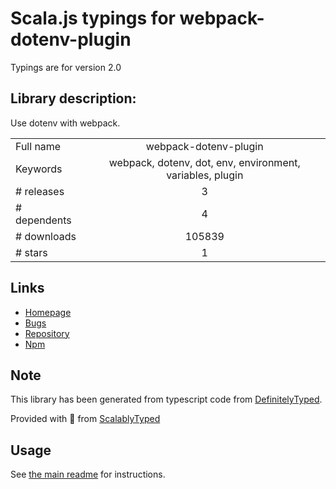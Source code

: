
# Scala.js typings for webpack-dotenv-plugin

Typings are for version 2.0

## Library description:
Use dotenv with webpack.

|                    |                 |
| ------------------ | :-------------: |
| Full name          | webpack-dotenv-plugin |
| Keywords           | webpack, dotenv, dot, env, environment, variables, plugin |
| # releases         | 3 |
| # dependents       | 4 |
| # downloads        | 105839 |
| # stars            | 1 |

## Links
- [Homepage](https://github.com/nwinch/webpack-dotenv-plugin#readme)
- [Bugs](https://github.com/nwinch/webpack-dotenv-plugin/issues)
- [Repository](https://github.com/nwinch/webpack-dotenv-plugin)
- [Npm](https://www.npmjs.com/package/webpack-dotenv-plugin)
    


## Note
This library has been generated from typescript code from [DefinitelyTyped](https://definitelytyped.org).

Provided with :purple_heart: from [ScalablyTyped](https://github.com/oyvindberg/ScalablyTyped)

## Usage
See [the main readme](../../readme.md) for instructions.



